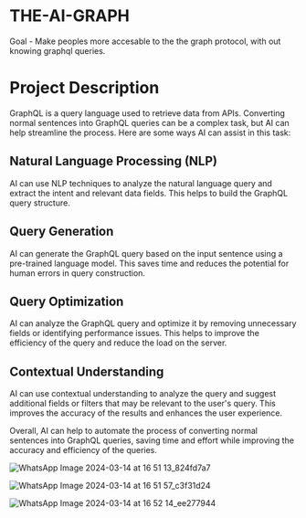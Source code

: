 # THE-AI-GRAPH

Goal - Make peoples more accesable to the the graph protocol, with out knowing graphql queries.


# Project Description

GraphQL is a query language used to retrieve data from APIs. Converting normal sentences into GraphQL queries can be a complex task, but AI can help streamline the process. Here are some ways AI can assist in this task:

## Natural Language Processing (NLP)
AI can use NLP techniques to analyze the natural language query and extract the intent and relevant data fields. This helps to build the GraphQL query structure.

## Query Generation
AI can generate the GraphQL query based on the input sentence using a pre-trained language model. This saves time and reduces the potential for human errors in query construction.

## Query Optimization
AI can analyze the GraphQL query and optimize it by removing unnecessary fields or identifying performance issues. This helps to improve the efficiency of the query and reduce the load on the server.

## Contextual Understanding
AI can use contextual understanding to analyze the query and suggest additional fields or filters that may be relevant to the user's query. This improves the accuracy of the results and enhances the user experience.

Overall, AI can help to automate the process of converting normal sentences into GraphQL queries, saving time and effort while improving the accuracy and efficiency of the queries.

![WhatsApp Image 2024-03-14 at 16 51 13_824fd7a7](https://github.com/ayush4003/GRAPH/assets/158837482/d09e8eed-5e22-478b-94ba-0ef3e0bee527)

![WhatsApp Image 2024-03-14 at 16 51 57_c3f31d24](https://github.com/ayush4003/GRAPH/assets/158837482/d2eba041-5b46-4739-89de-7c1085501828)

![WhatsApp Image 2024-03-14 at 16 52 14_ee277944](https://github.com/ayush4003/GRAPH/assets/158837482/7f9a8c04-38c9-4104-99dd-1ea8e8db1670)




